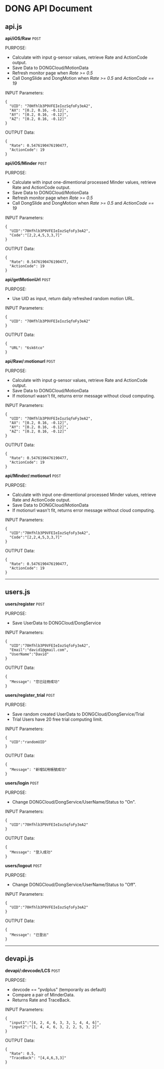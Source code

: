 # DONG API Document

## api.js
**api/iOS/Raw**
`POST`

PURPOSE:  
 - Calculate with input g-sensor values, retrieve Rate and ActionCode output.  
 - Save Data to DONGCloud/MotionData  
 - Refresh monitor page when *Rate >= 0.5*  
 - Call DongSlide and DongMotion when *Rate >= 0.5* and *ActionCode == 19*  

INPUT Parameters:

    {
      "UID": "70Hfhlb3P9VFEIeIozSqfoFy3eA2",
      "AX": "[0.2, 0.16, -0.12]",
      "AY": "[0.2, 0.16, -0.12]",
      "AZ": "[0.2, 0.16, -0.12]"
    }

OUTPUT Data:

    {
      "Rate": 0.5476190476190477,
      "ActionCode": 19
    }

**api/iOS/Minder**
`POST`

PURPOSE:  
 - Calculate with input one-dimentional processed Minder values, retrieve Rate and ActionCode output.  
 - Save Data to DONGCloud/MotionData  
 - Refresh monitor page when *Rate >= 0.5*  
 - Call DongSlide and DongMotion when *Rate >= 0.5* and *ActionCode == 19*   

INPUT Parameters:

    {
      "UID":"70Hfhlb3P9VFEIeIozSqfoFy3eA2",
      "Code":"[2,2,4,5,3,3,7]"
    }

OUTPUT Data:

    {
      "Rate": 0.5476190476190477,
      "ActionCode": 19
    }

**api/getMotionUrl**
`POST`

PURPOSE:  
 - Use UID as input, return daily refreshed random motion URL.  

INPUT Parameters:

    {
      "UID": "70Hfhlb3P9VFEIeIozSqfoFy3eA2"
    }

OUTPUT Data:

    {
      "URL": "6sk6tco"
    }

**api/Raw/:motionurl**
`POST`

PURPOSE:  
 - Calculate with input g-sensor values, retrieve Rate and ActionCode output.  
 - Save Data to DONGCloud/MotionData  
 - If motionurl wasn't fit, returns error message without cloud computing.

INPUT Parameters:

    {
      "UID": "70Hfhlb3P9VFEIeIozSqfoFy3eA2",
      "AX": "[0.2, 0.16, -0.12]",
      "AY": "[0.2, 0.16, -0.12]",
      "AZ": "[0.2, 0.16, -0.12]"
    }

OUTPUT Data:

    {
      "Rate": 0.5476190476190477,
      "ActionCode": 19
    }

**api/Minder/:motionurl**
`POST`

PURPOSE:  
 - Calculate with input one-dimentional processed Minder values, retrieve Rate and ActionCode output.  
 - Save Data to DONGCloud/MotionData  
 - If motionurl wasn't fit, returns error message without cloud computing.

INPUT Parameters:

    {
      "UID":"70Hfhlb3P9VFEIeIozSqfoFy3eA2",
      "Code":"[2,2,4,5,3,3,7]"
    }

OUTPUT Data:

    {
      "Rate": 0.5476190476190477,
      "ActionCode": 19
    }

***

## users.js
**users/register**
`POST`

PURPOSE:  
 - Save UserData to DONGCloud/DongService  

INPUT Parameters:

    {
      "UID":"70Hfhlb3P9VFEIeIozSqfoFy3eA2",
      "Email":"david1@gmail.com",
      "UserName":"David"
    }

OUTPUT Data:

    {
      "Message": "您已註冊成功"
    }

**users/register_trial**
`POST`

PURPOSE:  
 - Save random created UserData to DONGCloud/DongService/Trial  
 - Trial Users have 20 free trial computing limit.  

INPUT Parameters:

    {
      "UID":"randomUID"
    }

OUTPUT Data:

    {
      "Message": "新增試用帳號成功"
    }
  

**users/login**
`POST`

PURPOSE:  
 - Change DONGCloud/DongService/UserName/Status to "On".  

INPUT Parameters:

    {
      "UID":"70Hfhlb3P9VFEIeIozSqfoFy3eA2"
    }

OUTPUT Data:

    {
      "Message": "登入成功"
    }
  
**users/logout**
`POST`

PURPOSE:  
 - Change DONGCloud/DongService/UserName/Status to "Off".  

INPUT Parameters:

    {
      "UID":"70Hfhlb3P9VFEIeIozSqfoFy3eA2"
    }

OUTPUT Data:

    {
      "Message": "已登出"
    }

***

## devapi.js
**devapi/:devcode/LCS**
`POST`

PURPOSE:  
 - devcode == "pvdplus" (temporarily as default)  
 - Compare a pair of MinderData.  
 - Returns Rate and TraceBack.

INPUT Parameters:

    {
      "input1":"[4, 2, 4, 6, 3, 3, 1, 4, 4, 6]",
      "input2":"[1, 4, 4, 6, 3, 2, 2, 5, 3, 2]"
    }

OUTPUT Data:

    {
      "Rate": 0.5,
      "TraceBack": "[4,4,6,3,3]"
    }
